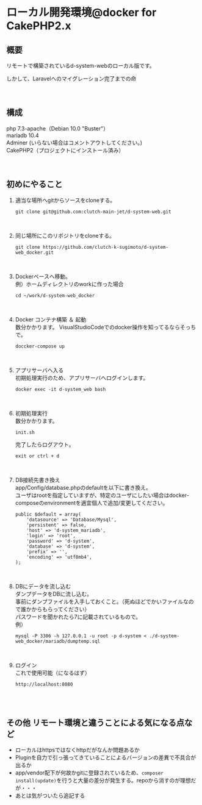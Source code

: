 # ローカル開発環境@docker for CakePHP2.x

## 概要
リモートで構築されているd-system-webのローカル版です。 

しかして、Laravelへのマイグレーション完了までの命  
<br>
<br>

## 構成
php 7.3-apache（Debian 10.0 "Buster"）  
mariadb 10.4  
Adminer (いらない場合はコメントアウトしてください。)  
CakePHP2（プロジェクトにインストール済み）  
<br>
<br>

## 初めにやること
1. 適当な場所へgitからソースをcloneする。  
    ```
    git clone git@github.com:clutch-main-jet/d-system-web.git
    ```  
<br>

2. 同じ場所にこのリポジトリをcloneする。  
    ```
    git clone https://github.com/clutch-k-sugimoto/d-system-web_docker.git
    ```  
<br>

3. Dockerベースへ移動。  
    例）ホームディレクトリのworkに作った場合
    ```
    cd ~/work/d-system-web_docker
    ```
<br>

4. Docker コンテナ構築 ＆ 起動  
    数分かかります。
    VisualStudioCodeでのdocker操作を知ってるならそっちで。
    ```
    doccker-compose up
    ```
<br>

5. アプリサーバへ入る  
    初期処理実行のため、アプリサーバへログインします。
    ```
    docker exec -it d-system_web bash
    ```
<br>

6. 初期処理実行  
    数分かかります。  
    ```
    init.sh
    ```
    完了したらログアウト。  
    ```
    exit or ctrl + d
    ```
<br>

7. DB接続先書き換え  
    app/Config/database.phpのdefaultを以下に書き換え。  
    ユーザはrootを指定していますが、特定のユーザにしたい場合はdocker-composeのenvironmentを適宜個人で追加/変更してください。  
    ```
	public $default = array(
        'datasource' => 'Database/Mysql',
        'persistent' => false,
        'host' => 'd-system_mariadb',
        'login' => 'root',
        'password' => 'd-system',
        'database' => 'd-system',
        'prefix' => '',
        'encoding' => 'utf8mb4',
	);
    ```
<br>

8. DBにデータを流し込む  
    ダンプデータをDBに流し込む。  
    事前にダンプファイルを入手しておくこと。（死ぬほどでかいファイルなので誰かからもらってください）  
    パスワードを聞かれたら7に記載されているもので。  
    例）  
    ```
    mysql -P 3306 -h 127.0.0.1 -u root -p d-system < ./d-system-web_docker/mariadb/dumptemp.sql
    ```
<br>

9. ログイン  
    これで使用可能（になるはず）  
    ```
    http://localhost:8080  
    ```
<br>
<br>

## その他 リモート環境と違うことによる気になる点など
* ローカルはhttpsではなくhttpだがなんか問題あるか
* Pluginを自力で引っ張ってきていることによるバージョンの差異で不具合が出るか
* app/vendor配下が何故かgitに登録されているため、`composer install(update)`を行うと大量の差分が発生する。repoから消すのが理想だが・・・
* あとは気がついたら追記する
